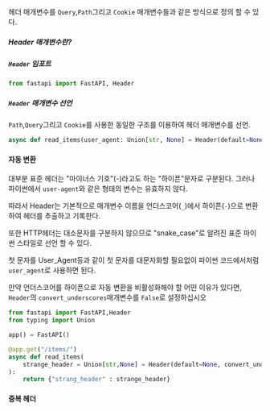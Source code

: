 헤더 매개변수를 `Query`,`Path`그리고 `Cookie` 매개변수들과 같은 방식으로 정의 할 수 있다.

##### Header 매개변수란?

##### `Header` 임포트
```python
from fastapi import FastAPI, Header
```

##### `Header` 매개변수 선언
`Path`,`Query`그리고 `Cookie`를 사용한 동일한 구조를 이용하여 헤더 매개변수를 선언.

```python
async def read_items(user_agent: Union[str, None] = Header(default=None)):
```


#### 자동 변환
대부분 표준 헤더는 "마이너스 기호"(-)라고도 하는 "하이픈"문자로 구분된다.
그러나 파이썬에서 `user-agent`와 같은 형태의 변수는 유효하지 않다.

따라서 Header는 기본적으로 매개변수 이름을 언더스코어(`_`)에서 하이픈(`-`)으로 변환하여 헤더를 추출하고 기록한다.

또한 HTTP헤더는 대소문자를 구분하지 않으므로 "snake_case"로 알려진 표준 파이썬 스타일로 선언 할 수 있다.

첫 문자를 User_Agent등과 같이 첫 문자를 대문자화할 필요없이 파이썬 코드에서처럼 `user_agent`로 사용하면 된다.

만약 언더스코어를 하이픈으로 자동 변환을 비활성화해야 할 어떤 이유가 있다면, `Header`의 `convert_underscores`매개변수를 `False`로 설정하십시오
```python
from fastapi import FastAPI,Header
from typing import Union

app() = FastAPI()

@app.get("/items/")
async def read_items(
	strange_header = Union[str,None] = Header(default=None, convert_underscores = False)
):
	return {"strang_header" : strange_header}
```

#### 중복 헤더
